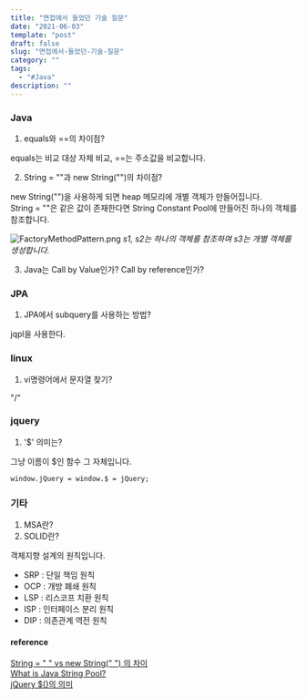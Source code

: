 ```yaml
---
title: "면접에서 들었던 기술 질문"
date: "2021-06-03"
template: "post"
draft: false
slug: "면접에서-들었던-기술-질문"
category: ""
tags:
  - "#Java"
description: ""
---
```


### Java

1. equals와 ==의 차이점?

equals는 비교 대상 자체 비교,
==는 주소값을 비교합니다.

2. String = ""과 new String("")의 차이점?

new String("")을 사용하게 되면 heap 메모리에 개별 객체가 만들어집니다.  
String = ""은 같은 값이 존재한다면 String Constant Pool에 만들어진 하나의 객체를 참조합니다.

![FactoryMethodPattern.png](/media/posts/2021-06-03---면접에서-들었던-기술-질문/String-Pool.png)
*s1, s2는 하나의 객체를 참조하며 s3는 개별 객체를 생성합니다.*

3. Java는 Call by Value인가? Call by reference인가?


### JPA

1. JPA에서 subquery를 사용하는 방법?

jqpl을 사용한다.

### linux

1. vi명령어에서 문자열 찾기?

"/"

### jquery

1. '$' 의미는?

그냥 이름이 $인 함수 그 자체입니다.

```JS
window.jQuery = window.$ = jQuery;
```

### 기타

1. MSA란?
2. SOLID란?

객체지향 설계의 원칙입니다.  

+ SRP : 단일 책임 원칙
+ OCP : 개방 폐쇄 원칙
+ LSP : 리스코프 치환 원칙
+ ISP : 인터페이스 분리 원칙
+ DIP : 의존관계 역전 원칙

#### reference

[String = " " vs new String(" ") 의 차이](https://ict-nroo.tistory.com/18)  
[What is Java String Pool?](https://www.journaldev.com/797/what-is-java-string-pool)  
[jQuery $()의 의미](https://ktko.tistory.com/entry/jQuery-%EC%9D%98-%EC%9D%98%EB%AF%B8)  

